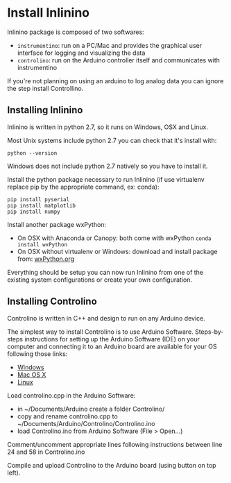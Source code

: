 Install Inlinino
================

Inlinino  package is composed of two softwares:
- `instrumentino`: run on a PC/Mac and provides the graphical user interface
                 for logging and visualizing the data
- `controlino`: run on the Arduino controller itself and communicates with
                instrumentino

If you're not planning on using an arduino to log analog data you can ignore
the step install Controllino.

## Installing Inlinino
Inlinino is written in python 2.7, so it runs on Windows, OSX and Linux.

Most Unix systems include python 2.7 you can check that it's install with:
```
python --version
```
Windows does not include python 2.7 natively so you have to install it.

Install the python package necessary to run Inlinino (if use virtualenv replace
pip by the appropriate command, ex: conda):
```
pip install pyserial
pip install matplotlib
pip install numpy
```
Install another package wxPython:
- On OSX with Anaconda or Canopy: both come with wxPython
`conda install wxPython`
- On OSX without virtualenv or Windows: download and install package from:
[wxPython.org](http://www.wxpython.org/download.php#msw)

Everything should be setup you can now run Inlinino from one of the existing
system configurations or create your own configuration.

## Installing Controlino
Controlino is written in C++ and design to run on any Arduino device.

The simplest way to install Controlino is to use Arduino Software.
Steps-by-steps instructions for setting up the Arduino Software (IDE) on your
computer and connecting it to an Arduino board are available for your OS
following those links:
- [Windows](https://www.arduino.cc/en/Guide/Windows)
- [Mac OS X](https://www.arduino.cc/en/Guide/MacOSX)
- [Linux](https://www.arduino.cc/en/Guide/Linux)


Load controlino.cpp in the Arduino Software:
- in ~/Documents/Arduino create a folder Controlino/
- copy and rename controlino.cpp
  to ~/Documents/Arduino/Controlino/Controlino.ino
- load Controlino.ino from Arduino Software (File > Open...)

Comment/uncomment appropriate lines following instructions
between line 24 and 58 in Controlino.ino

Compile and upload Controlino to the Arduino board (using button on top left).

